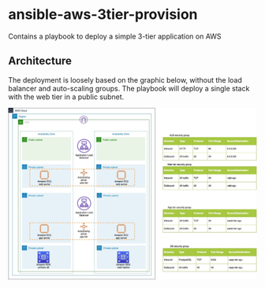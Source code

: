 # ansible-aws-3tier-provision

Contains a playbook to deploy a simple 3-tier application on AWS

## Architecture

The deployment is loosely based on the graphic below, without the load balancer and auto-scaling groups. The playbook will deploy a single stack with the web tier in a public subnet.

![Architecture](.attachments/arch_diagram.png)